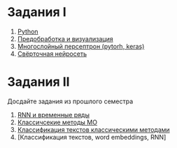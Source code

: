 # Задания I
1. [Python](https://github.com/ivtipm/ML/blob/main/tasks/task1.md)
2. [Предобработка и визуализация](https://github.com/ivtipm/ML/blob/main/tasks/task2.md)
3. [Многослойный персептрон (pytorh, keras)](task3.md)
4. [Свёрточная нейросеть](task4-cnn.md)


# Задания II
Досдайте задания из прошлого семестра

1. [RNN и временные ряды](task2-1.md)
2. [Классичсекие методы МО](task2-2.md)
3. [Классификация текстов классическими методами]( task2-text1.md)
4. [Классификация текстов, word embeddings, RNN]
